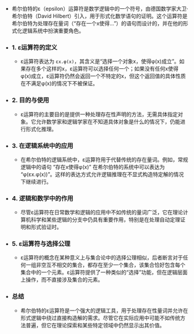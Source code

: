 - 希尔伯特的ε（epsilon）运算符是数学逻辑中的一个符号，由德国数学家大卫·希尔伯特（David Hilbert）引入，用于形式化数学语句的证明。这个运算符是希尔伯特为处理存在量词（“存在一个x使得…”）的语句而设计的，并在他的形式化逻辑系统中扮演重要角色。
- ### 1. ε运算符的定义
	- ε运算符表达为 `εx.φ(x)`，其含义是“选择一个对象x，使得φ(x)成立”。如果存在多个这样的x，ε运算符可以选择任何一个；如果没有任何x使得φ(x)成立，ε运算符仍然会返回一个不特定的x，但这个返回值的具体性质在不满足φ(x)的情况下不被保证。
- ### 2. 目的与使用
	- ε运算符的主要目的是提供一种处理存在性声明的方法，无需具体指定对象。它允许数学家和逻辑学家在不知道具体对象是什么的情况下，仍能进行形式化推理。
- ### 3. 在逻辑系统中的应用
	- 在希尔伯特的逻辑系统中，ε运算符用于代替传统的存在量词。例如，常规逻辑中的语句 “存在x使得φ(x)” 在希尔伯特的系统中可以表达为 “φ(εx.φ(x))”。这样的表达方式允许逻辑推理在不显式构造特定解的情况下继续进行。
- ### 4. 逻辑和数学中的作用
	- 尽管ε运算符在日常数学和逻辑的应用中不如传统的量词广泛，它在理论计算机科学和某些逻辑的分支中仍具有重要作用，特别是在处理自动定理证明和形式验证时。
- ### 5. ε运算符与选择公理
	- ε运算符的概念在某种意义上与集合论中的选择公理相似，后者断言对于任何一组非空互不相交的集合，都存在至少一个集合，该集合恰好包含每个集合中的一个元素。ε运算符提供了一种类似的“选择”功能，但在逻辑层面上操作，而不直接涉及集合的元素。
- ### 总结
	- 希尔伯特的ε运算符是一个强大的逻辑工具，用于处理存在性量词并允许在形式逻辑中绕过直接构造解的需求。尽管它在实际应用中可能不如传统方法普遍，但它在理论探索和某些特定领域中仍然显示出其价值。